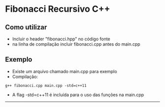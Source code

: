 # Fibonacci Recursivo C++

## Como utilizar

* Incluir o header "fibonacci.hpp" no código fonte
* na linha de compilação incluir fibonacci.cpp antes do main.cpp

## Exemplo

* Existe um arquivo chamado main.cpp para exemplo
* Compilação:
```
g++ fibonacci.cpp main.cpp -std=c++11
```
* A flag -std=c++11 é incluída para o uso das funções <chrono> na main.cpp

---
